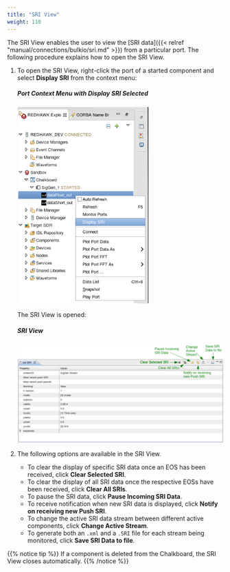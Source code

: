 ```yaml
---
title: "SRI View"
weight: 110
---
```


The SRI View enables the user to view the [SRI data]({{< relref "manual/connections/bulkio/sri.md" >}}) from a particular port.  The following procedure explains how to open the SRI View.

1.  To open the SRI View, right-click the port of a started component and select **Display SRI** from the context menu:
    ##### Port Context Menu with Display SRI Selected
    ![The Port Context Menu with Display SRI Selected](../../images/SRIMenu.png)

    The SRI View is opened:
    ##### SRI View
    ![The SRI View](../../images/SRIView.png)

2.  The following options are available in the SRI View.

      - To clear the display of specific SRI data once an EOS has been received, click **Clear Selected SRI**.
      - To clear the display of all SRI data once the respective EOSs have been received, click **Clear All SRIs**.
      - To pause the SRI data, click **Pause Incoming SRI Data**.
      - To receive notification when new SRI data is displayed, click **Notify on receiving new Push SRI**.
      - To change the active SRI data stream between different active components, click **Change Active Stream**.
      - To generate both an `.xml` and a `.SRI` file for each stream being monitored, click **Save SRI Data to file**.

{{% notice tip %}}
If a component is deleted from the Chalkboard, the SRI View closes automatically.
{{% /notice %}}
